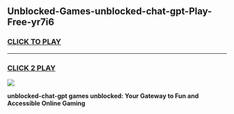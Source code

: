 
## Unblocked-Games-unblocked-chat-gpt-Play-Free-yr7i6
<h3>
<a href="https://premium76.site?title=unblocked-chat-gpt&ref=10A">CLICK TO PLAY</a></h3>
<hr>

<h3>
<a href="https://premium76.site?title=unblocked-chat-gpt&ref=10A">CLICK 2 PLAY</a>
  
</h3>

<a href="https://premium76.site?title=unblocked-chat-gpt&ref=10A"><img src="https://clearcache.store/games.png"></a>


**unblocked-chat-gpt games unblocked: Your Gateway to Fun and Accessible Online Gaming**
